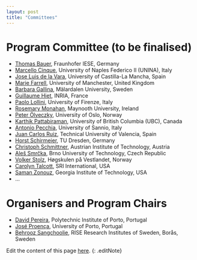 ```yaml
---
layout: post
title: "Committees"
---
```


# Program Committee (to be finalised)


 - [Thomas Bauer](), Fraunhofer IESE, Germany
 - [Marcello Cinque](http://wpage.unina.it/macinque/), University of Naples Federico II (UNINA), Italy
 - [Jose Luis de la Vara](https://sites.google.com/site/jldelavara/), University of Castilla-La Mancha, Spain
 - [Marie Farrell](), University of Manchester, United Kingdom
 - [Barbara Gallina](), Mälardalen University, Sweden
 - [Guillaume Hiet](https://guillaume.hiet.fr), INRIA, France
 - [Paolo Lollini](http://rcl.dsi.unifi.it/aboutus/paolo.php), University of  Firenze, Italy
 - [Rosemary Monahan](https://www.maynoothuniversity.ie/people/rosemary-monahan), Maynooth University, Ireland
 - [Peter Ölveczky](http://folk.uio.no/peterol), University of Oslo, Norway
 - [Karthik Pattabiraman](https://ece.ubc.ca/karthik-pattabiraman/), University of British Columbia (UBC), Canada
 - [Antonio Pecchia](https://ultraviolet.ding.unisannio.it/apecchia/), University of Sannio, Italy
 - [Juan Carlos Ruiz](https://www.upv.es/ficha-personal/JUARUIGA), Technical University of Valencia, Spain
 - [Horst Schirmeier](https://ess.cs.tu-dortmund.de/Staff/hsc/), TU Dresden, Germany
 - [Christoph Schmittner](http://www.ait.ac.at/), Austrian Institute of Technology, Austria
 - [Aleš Smrčka](https://www.fit.vut.cz/person/smrcka/.en), Brno University of Technology, Czech Republic
 - [Volker Stolz](https://ict.hvl.no/people/volker-stolz/), Høgskulen på Vestlandet, Norway
 - [Carolyn Talcott](), SRI  International, USA
 - [Saman Zonouz](https://www.cc.gatech.edu/people/saman-zonouz), Georgia Institute of Technology, USA
 - ... 

<!--
 - [Joseba Andoni Agirre](), Universidad Mondragon, Spain
 - [José Bacelar Almeida](http://www.di.uminho.pt/~jba), University of Minho, Portugal
 - [Raul Barbosa](http://eden.dei.uc.pt/~rbarbosa/), University of Coimbra, Portugal
 - [Stylianos Basagiannis](), Collins Aerospace, Ireland
 - [André De Matos Pedro](), VORTEX-CoLab, Portugal
 - [Peter Folkesson](), RISE Research Institutes of Sweden, Sweden
 - [André Lourenço](https://www.linkedin.com/in/arlourenco/), CardioID, Portugal
 - [Maurizio Mongelli](https://publications.cnr.it/authors/maurizio.mongelli), CNR-IEIIT, Italy
 - [Nasser Nowdehi](), Volvo AB, Sweden
 - [Tomas Olovsson](https://research.chalmers.se/en/person/tomasol), Chalmers University of Technology, Sweden
 - [Peter Ölveczky](http://folk.uio.no/peterol), University of Oslo, Norway
 - [Peter Popov](http://www.csr.city.ac.uk/staff/popov/), City University, United Kingdom
 - [Stefano Tonetta](http://es.fbk.eu/people/tonetta), FBK-ICT, Italy
 - [Martin Törngren](https://www.kth.se/profile/martint/), KTH Royal Institute of Technology, Sweden
 - [Ahmet Yazici](), Eskisehir Osmangazi University, Turkey
 --> 


 <!-- - [Name](...), Affiliation, Country -->

# Organisers and Program Chairs

 - [David Pereira](https://cister-labs.pt/people/david_pereira/), Polytechnic Institute of Porto, Portugal
 - [José Proença](https://jose.proenca.org/), University of Porto, Portugal
 - [Behrooz Sangchoolie](https://www.ri.se/en/person/behrooz-sangchoolie), RISE Research Institutes of Sweden, Borås, Sweden


Edit the content of this page [here](https://github.com/verdi-workshop/2024/blob/main/committees/index.md).
{: .editNote}
